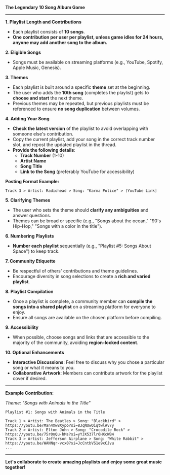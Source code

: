 **The Legendary 10 Song Album Game**

---

**1. Playlist Length and Contributions**

- Each playlist consists of **10 songs**.
- **One contribution per user per playlist, unless game idles for 24 hours, anyone may add another song to the album.**

**2. Eligible Songs**

- Songs must be available on streaming platforms (e.g., YouTube, Spotify, Apple Music, Genesis).

**3. Themes**

- Each playlist is built around a specific **theme** set at the beginning.
- The user who adds the **10th song** (completes the playlist) gets to **choose and start** the next theme.
- Previous themes may be repeated, but previous playlists must be referenced to ensure **no song duplication** between volumes.

**4. Adding Your Song**

- **Check the latest version** of the playlist to avoid overlapping with someone else's contribution.
- Copy the current playlist, add your song in the correct track number slot, and repost the updated playlist in the thread.
- **Provide the following details**:
  - **Track Number** (1-10)
  - **Artist Name**
  - **Song Title**
  - **Link to the Song** (preferably YouTube for accessibility)

**Posting Format Example:**

```
Track 3 > Artist: Radiohead > Song: "Karma Police" > [YouTube Link]
```

**5. Clarifying Themes**

- The user who sets the theme should **clarify any ambiguities** and answer questions.
- Themes can be broad or specific (e.g., "Songs about the ocean," "90's Hip-Hop," "Songs with a color in the title").

**6. Numbering Playlists**

- **Number each playlist** sequentially (e.g., "Playlist #5: Songs About Space") to keep track.

**7. Community Etiquette**

- Be respectful of others' contributions and theme guidelines.
- Encourage diversity in song selections to create a **rich and varied playlist**.

**8. Playlist Compilation**

- Once a playlist is complete, a community member can **compile the songs into a shared playlist** on a streaming platform for everyone to enjoy.
- Ensure all songs are available on the chosen platform before compiling.

**9. Accessibility**

- When possible, choose songs and links that are accessible to the majority of the community, avoiding **region-locked content**.

**10. Optional Enhancements**

- **Interactive Discussions**: Feel free to discuss why you chose a particular song or what it means to you.
- **Collaborative Artwork**: Members can contribute artwork for the playlist cover if desired.

---

**Example Contribution:**

*Theme: "Songs with Animals in the Title"*

```
Playlist #1: Songs with Animals in the Title

Track 1 > Artist: The Beatles > Song: "Blackbird" > https://youtu.be/Man4Xw8Xypo?si=8JqNUwOiqtwlAv7y
Track 2 > Artist: Elton John > Song: "Crocodile Rock" > https://youtu.be/75r0nQu-hMs?si=yYJX537lr6HXcWB4
Track 3 > Artist: Jefferson Airplane > Song: "White Rabbit" > https://youtu.be/WANNqr-vcx0?si=JcCntbVS1e9xCJvu
...
```

---

**Let's collaborate to create amazing playlists and enjoy some great music together!**
